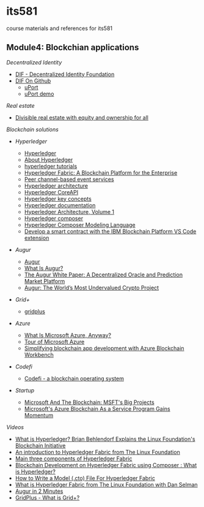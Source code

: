 # its581
course materials and references for its581

## Module4: Blockchian applications

_*Decentralized Identity*_

* [DIF - Decentralized Identity Foundation](https://identity.foundation/)
* [DIF On Github](https://github.com/decentralized-identity)
  * [uPort](https://www.uport.me/)
  * [uPort demo](https://uportlandia.uport.me/)

_*Real estate*_

* [Divisible real estate with equity and ownership for all](https://www.meridio.co/)


_*Blockchain solutions*_

* _Hyperledger_
  * [Hyperledger](https://www.hyperledger.org/)
  * [About Hyperledger ](https://www.hyperledger.org/about)
  * [hyperledger tutorials](https://hyperledger.github.io/composer/latest/tutorials/tutorials.html)
  * [Hyperledger Fabric: A Blockchain Platform for the Enterprise](https://hyperledger-fabric.readthedocs.io)
  * [Peer channel-based event services](https://hyperledger-fabric.readthedocs.io/en/release-2.0/peer\_event\_services.html)
  * [Hyperledger architecture](https://hyperledger-fabric.readthedocs.io/en/release-2.0/architecture.html)
  * [Hyperledger CoreAPI](https://openblockchain.readthedocs.io/en/latest/API/CoreAPI/)
  * [Hyperledger key concepts](https://hyperledger-fabric.readthedocs.io/en/release-2.0/key\_concepts.html)
  * [Hyperledger documentation](https://buildmedia.readthedocs.org/media/pdf/hyperledger-fabric/latest/hyperledger-fabric.pdf)
  * [Hyperledger  Architecture, Volume 1](https://www.hyperledger.org/wp-content/uploads/2017/08/Hyperledger\_Arch\_WG\_Paper\_1\_Consensus.pdf)
  * [Hyperledger composer](https://www.hyperledger.org/use/composer)
  * [Hyperledger Composer Modeling Language](https://hyperledger.github.io/composer/latest/reference/cto\_language)
  * [Develop a smart contract with the IBM Blockchain Platform VS Code extension](https://developer.ibm.com/tutorials/ibm-blockchain-platform-vscode-smart-contract/)
  
* _Augur_

  * [Augur](https://www.augur.net/)
  * [What Is Augur?](https://www.weusecoins.com/what-is-augur/)
  * [The Augur White Paper: A Decentralized Oracle and Prediction Market Platform](https://medium.com/@AugurProject/the-augur-white-paper-a-decentralized-oracle-and-prediction-market-platform-ed8907401c48)
  * [Augur: The World’s Most Undervalued Crypto Project](https://medium.com/@Cryptokeeper/augur-the-worlds-most-undervalued-crypto-project-62934686a016)
  
* _Grid\+_

  * [gridplus](https://gridplus.io/)

* _Azure_

  * [What Is Microsoft Azure, Anyway?](https://www.howtogeek.com/337961/what-is-microsoft-azure/)
  * [Tour of Microsoft Azure](https://azure.microsoft.com/en-us/resources/videos/tour-of-microsoft-azure/)
  * [Simplifying blockchain app development with Azure Blockchain Workbench](https://azure.microsoft.com/en-us/blog/simplifying-blockchain-app-development-with-azure-blockchain-workbench-2/)

* _Codefi_
  * [Codefi - a blockchain operating system](https://codefi.consensys.net)
  
* _Startup_
  * [Microsoft And The Blockchain: MSFT's Big Projects](https://www.nasdaq.com/articles/microsoft-and-blockchain-msfts-big-projects-2018-01-17)
  * [Microsoft's Azure Blockchain As a Service Program Gains Momentum](https://www.nasdaq.com/articles/microsofts-azure-blockchain-service-program-gains-momentum-2016-01-07)
  
_*Videos*_

* [What is Hyperledger? Brian Behlendorf Explains the Linux Foundation's Blockchain Initiative](https://youtu.be/6rUsARjV4To)
* [An introduction to Hyperledger Fabric from The Linux Foundation](https://youtu.be/irCIDxA5asc)
* [Main three components of Hyperledger Fabric](https://youtu.be/CsauV-9zHAk)
* [Blockchain Development on Hyperledger Fabric using Composer : What is Hyperledger?](https://youtu.be/oGbcdToJa7w)
* [How to Write a Model (.cto) File For Hyperledger Fabric](https://youtu.be/Cvt7OmxfYxI)
* [What is Hyperledger Fabric from The Linux Foundation with Dan Selman](https://youtu.be/PvrLJTGfje0)
* [Augur in 2 Minutes](https://youtu.be/579SRoK\_kdQ)
* [GridPlus - What is Grid+?](https://youtu.be/rwkjAXom\_6U)
